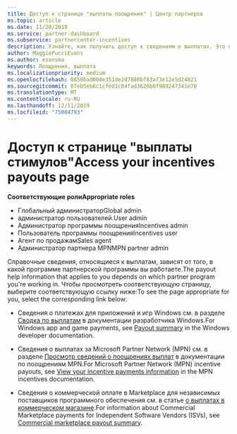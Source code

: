 ```yaml
---
title: Доступ к странице "выплаты поощрения" | Центр партнеров
ms.topic: article
ms.date: 11/20/2019
ms.service: partner-dashboard
ms.subservice: partnercenter-incentives
description: Узнайте, как получить доступ к сведениям о выплатах. Это относится к выплатам приложений и игр Windows, а также MPN стимулам.
author: MaggiePucciEvans
ms.author: evansma
keywords: Поощрения, выплата
ms.localizationpriority: medium
ms.openlocfilehash: 08586ad004e351de2d7880bf83a73e12e5d24821
ms.sourcegitcommit: 07eb5eb6c1cfed1c84fad3626b8f989247341e70
ms.translationtype: MT
ms.contentlocale: ru-RU
ms.lasthandoff: 12/11/2019
ms.locfileid: "75004793"
---
```

# <a name="access-your-incentives-payouts-page"></a><span data-ttu-id="f8057-105">Доступ к странице "выплаты стимулов"</span><span class="sxs-lookup"><span data-stu-id="f8057-105">Access your incentives payouts page</span></span>

<span data-ttu-id="f8057-106">**Соответствующие роли**</span><span class="sxs-lookup"><span data-stu-id="f8057-106">**Appropriate roles**</span></span>
-   <span data-ttu-id="f8057-107">Глобальный администратор</span><span class="sxs-lookup"><span data-stu-id="f8057-107">Global admin</span></span>
-   <span data-ttu-id="f8057-108">администратор пользователей.</span><span class="sxs-lookup"><span data-stu-id="f8057-108">User admin</span></span>
-   <span data-ttu-id="f8057-109">Администратор программы поощрения</span><span class="sxs-lookup"><span data-stu-id="f8057-109">Incentives admin</span></span>
-   <span data-ttu-id="f8057-110">Пользователь программы поощрения</span><span class="sxs-lookup"><span data-stu-id="f8057-110">Incentives user</span></span>
-   <span data-ttu-id="f8057-111">Агент по продажам</span><span class="sxs-lookup"><span data-stu-id="f8057-111">Sales agent</span></span>
-   <span data-ttu-id="f8057-112">Администратор партнера MPN</span><span class="sxs-lookup"><span data-stu-id="f8057-112">MPN partner admin</span></span>

<span data-ttu-id="f8057-113">Справочные сведения, относящиеся к выплатам, зависят от того, в какой программе партнерской программы вы работаете.</span><span class="sxs-lookup"><span data-stu-id="f8057-113">The payout help information that applies to you depends on which partner program you're working in.</span></span> <span data-ttu-id="f8057-114">Чтобы просмотреть соответствующую страницу, выберите соответствующую ссылку ниже:</span><span class="sxs-lookup"><span data-stu-id="f8057-114">To see the page appropriate for you, select the corresponding link below:</span></span>

- <span data-ttu-id="f8057-115">Сведения о платежах для приложений и игр Windows см. в разделе [Сводка по выплатам](https://docs.microsoft.com/windows/uwp/publish/payout-summary) в документации разработчика Windows.</span><span class="sxs-lookup"><span data-stu-id="f8057-115">For Windows app and game payments, see [Payout summary](https://docs.microsoft.com/windows/uwp/publish/payout-summary) in the Windows developer documentation.</span></span>

- <span data-ttu-id="f8057-116">Сведения о выплатах за Microsoft Partner Network (MPN) см. в разделе [Просмотр сведений о поощрениях выплат](understand-incentive-payouts.md) в документации по поощрениям MPN.</span><span class="sxs-lookup"><span data-stu-id="f8057-116">For Microsoft Partner Network (MPN) incentive payouts, see [View your incentive payments information](understand-incentive-payouts.md) in the MPN incentives documentation.</span></span>

- <span data-ttu-id="f8057-117">Сведения о коммерческой оплате в Marketplace для независимых поставщиков программного обеспечения см. в статье [о выплатах в коммерческом магазине](https://docs.microsoft.com/azure/marketplace/partner-center-portal/payout-summary).</span><span class="sxs-lookup"><span data-stu-id="f8057-117">For information about Commercial Marketplace payments for Independent Software Vendors (ISVs), see [Commercial marketplace payout summary](https://docs.microsoft.com/azure/marketplace/partner-center-portal/payout-summary).</span></span>
